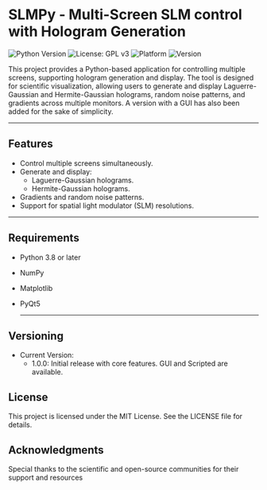 # SLMPy - Multi-Screen SLM control with Hologram Generation

![Python Version](https://img.shields.io/badge/python-3.11%2B-orange)
![License: GPL v3](https://img.shields.io/badge/License-GPLv3-blue.svg)
![Platform](https://img.shields.io/badge/platform-windows%20|%20linux%20|%20macos-lightgrey)
![Version](https://img.shields.io/badge/version-1.0.2-green)



This project provides a Python-based application for controlling multiple screens, supporting hologram generation and display. The tool is designed for scientific visualization, allowing users to generate and display Laguerre-Gaussian and Hermite-Gaussian holograms, random noise patterns, and gradients across multiple monitors. A version with a GUI  has also been added for the sake of simplicity.

---

## Features
- Control multiple screens simultaneously.
- Generate and display:
  - Laguerre-Gaussian holograms.
  - Hermite-Gaussian holograms.
- Gradients and random noise patterns.
- Support for spatial light modulator (SLM) resolutions.

---

## Requirements

- Python 3.8 or later
- NumPy
- Matplotlib
- PyQt5

  ---

## Versioning 

- Current Version:
  - 1.0.0:  Initial release with core features. GUI and Scripted are available. 

## License

This project is licensed under the MIT License. See the LICENSE file for details.

## Acknowledgments
Special thanks to the scientific and open-source communities for their support and resources

